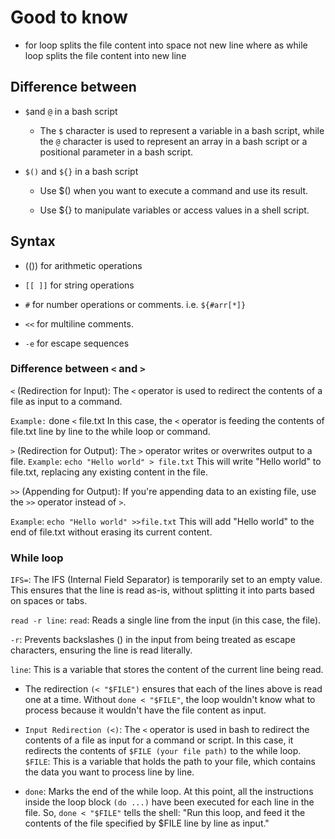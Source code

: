 # Good to know

- for loop splits the file content into space not new line where as while loop splits the file content into new line

## Difference between

- `$`and `@` in a bash script
  - The `$` character is used to represent a variable in a bash script, while the `@` character is used to represent an array in a bash script or a positional parameter in a bash script.

- `$()` and `${}` in a bash script
  - Use $() when you want to execute a command and use its result.

  - Use ${} to manipulate variables or access values in a shell script.

## Syntax

- (()) for arithmetic operations

- `[[ ]]` for string operations

- `#` for number operations or comments. i.e. `${#arr[*]}`
- `<<` for multiline comments.
- `-e` for escape sequences

### Difference between `<` and `>`

`<` (Redirection for Input):
The `<` operator is used to redirect the contents of a file as input to a command.

`Example:` done `<` file.txt
In this case, the `<` operator is feeding the contents of file.txt line by line to the while loop or command.

`>` (Redirection for Output):
The `>` operator writes or overwrites output to a file.
`Example`: `echo "Hello world" > file.txt`
This will write "Hello world" to file.txt, replacing any existing content in the file.

`>>` (Appending for Output):
If you're appending data to an existing file, use the `>>` operator instead of `>`.

`Example`: `echo "Hello world" >>file.txt`
This will add "Hello world" to the end of file.txt without erasing its current content.

### While loop

`IFS=`: The IFS (Internal Field Separator) is temporarily set to an empty value. This ensures that the line is read as-is, without splitting it into parts based on spaces or tabs.

`read -r line`: `read`: Reads a single line from the input (in this case, the file).

`-r`: Prevents backslashes (\) in the input from being treated as escape characters, ensuring the line is read literally.

`line`: This is a variable that stores the content of the current line being read.

- The redirection `(< "$FILE")` ensures that each of the lines above is read one at a time. Without `done < "$FILE"`, the loop wouldn't know what to process because it wouldn't have the file content as input.

- `Input Redirection (<)`: The `<` operator is used in bash to redirect the contents of a file as input for a command or script. In this case, it redirects the contents of `$FILE (your file path)` to the while loop.
`$FILE`: This is a variable that holds the path to your file, which contains the data you want to process line by line.

- `done`: Marks the end of the while loop. At this point, all the instructions inside the loop block `(do ...)` have been executed for each line in the file. So, `done < "$FILE"` tells the shell: "Run this loop, and feed it the contents of the file specified by $FILE line by line as input."
